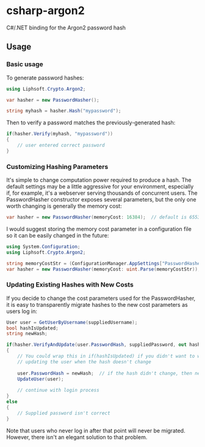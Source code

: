 # csharp-argon2
C#/.NET binding for the Argon2 password hash

## Usage

### Basic usage

To generate password hashes:

```csharp
using Liphsoft.Crypto.Argon2;

var hasher = new PasswordHasher();

string myhash = hasher.Hash("mypassword");
```

Then to verify a password matches the previously-generated hash:

```csharp
if(hasher.Verify(myhash, "mypassword"))
{
	// user entered correct password
}
```

### Customizing Hashing Parameters

It's simple to change computation power required to produce a hash. The default settings may be a little aggressive for your environment, especially if, for example, it's a webserver serving thousands of concurrent users.  The PasswordHasher constructor exposes several parameters, but the only one worth changing is generally the memory cost:

```csharp
var hasher = new PasswordHasher(memoryCost: 16384);  // default is 65536 (in KiB)
```

I would suggest storing the memory cost parameter in a configuration file so it can be easily changed in the future:

```csharp
using System.Configuration;
using Liphsoft.Crypto.Argon2;

string memoryCostStr = (ConfigurationManager.AppSettings["PasswordHasher.MemoryCost"] ?? "65536");
var hasher = new PasswordHasher(memoryCost: uint.Parse(memoryCostStr));
```

### Updating Existing Hashes with New Costs

If you decide to change the cost parameters used for the PasswordHasher, it is easy to transparently migrate hashes to the new cost parameters as users log in:

```csharp
User user = GetUserByUsername(suppliedUsername);
bool hashIsUpdated;
string newHash;

if(hasher.VerifyAndUpdate(user.PasswordHash, suppliedPassword, out hashIsUpdated, out newHash))
{
	// You could wrap this in if(hashIsUpdated) if you didn't want to waste time
	// updating the user when the hash doesn't change
	
	user.PasswordHash = newHash;  // if the hash didn't change, then newHash == user.PasswordHash
	UpdateUser(user);
	
	// continue with login process
}
else
{
	// Supplied password isn't correct
}
```

Note that users who never log in after that point will never be migrated. However, there isn't an elegant solution to that problem.